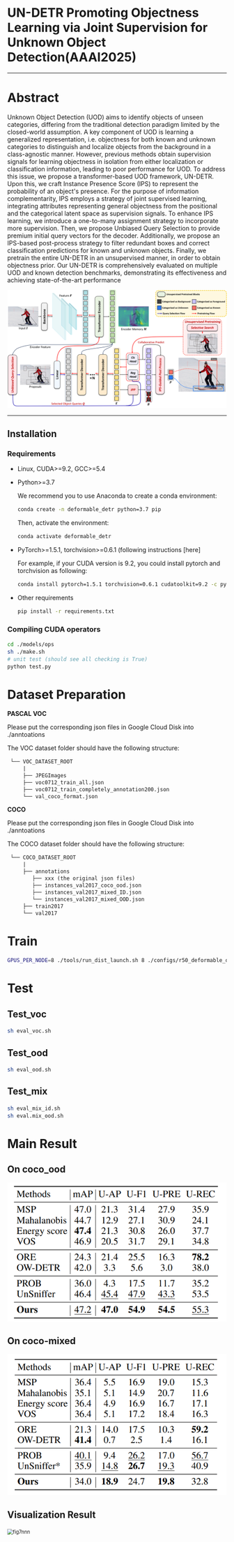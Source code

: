 # UN-DETR Promoting Objectness Learning via Joint Supervision for Unknown Object Detection(AAAI2025)

---

# Abstract 

Unknown Object Detection (UOD) aims to identify objects of unseen categories, differing from the traditional detection paradigm limited by the closed-world assumption. A key component of UOD is learning a generalized representation, i.e. objectness for both known and unknown categories to distinguish and localize objects from the background in a class-agnostic manner. However, previous methods obtain supervision signals for learning objectness in isolation from either localization or classification information, leading to poor performance for UOD. 
To address this issue, we propose a transformer-based UOD framework, UN-DETR. Upon this, we craft Instance Presence Score (IPS) to represent the probability of an object's presence. For the purpose of information complementarity, IPS employs a strategy of joint supervised learning, integrating attributes representing general objectness from the positional and the categorical latent space as supervision signals. To enhance IPS learning, we introduce a one-to-many assignment strategy to incorporate more supervision. Then, we propose Unbiased Query Selection to provide premium initial query vectors for the decoder. Additionally, we propose an IPS-based post-process strategy to filter redundant boxes and correct classification predictions for known and unknown objects. Finally, we pretrain the entire UN-DETR in an unsupervised manner, in order to obtain objectness prior. Our UN-DETR is comprehensively evaluated on multiple UOD and known detection benchmarks, demonstrating its effectiveness and achieving state-of-the-art performance

<img src=".\mdimg\main_structure.png" alt="main_structure" style="zoom:80%;" />

---

## Installation

### Requirements

* Linux, CUDA>=9.2, GCC>=5.4
  
* Python>=3.7

    We recommend you to use Anaconda to create a conda environment:
    ```bash
    conda create -n deformable_detr python=3.7 pip
    ```
    Then, activate the environment:
    ```bash
    conda activate deformable_detr
    ```
  
* PyTorch>=1.5.1, torchvision>=0.6.1 (following instructions [here]

    For example, if your CUDA version is 9.2, you could install pytorch and torchvision as following:
    ```bash
    conda install pytorch=1.5.1 torchvision=0.6.1 cudatoolkit=9.2 -c pytorch
    ```
  
* Other requirements
    ```bash
    pip install -r requirements.txt
    ```

### Compiling CUDA operators
```bash
cd ./models/ops
sh ./make.sh
# unit test (should see all checking is True)
python test.py
```


# Dataset Preparation

**PASCAL VOC**

Please put the corresponding json files in Google Cloud Disk into ./anntoations

The VOC dataset folder should have the following structure:
<br>

     └── VOC_DATASET_ROOT
         |
         ├── JPEGImages
         ├── voc0712_train_all.json
         ├── voc0712_train_completely_annotation200.json
         └── val_coco_format.json

**COCO**

Please put the corresponding json files in Google Cloud Disk into ./anntoations

The COCO dataset folder should have the following structure:
<br>

     └── COCO_DATASET_ROOT
         |
         ├── annotations
            ├── xxx (the original json files)
            ├── instances_val2017_coco_ood.json
            ├── instances_val2017_mixed_ID.json
            └── instances_val2017_mixed_OOD.json
         ├── train2017
         └── val2017

# Train

```bash
GPUS_PER_NODE=8 ./tools/run_dist_launch.sh 8 ./configs/r50_deformable_detr.sh
```

# Test

## Test_voc

```bash
sh eval_voc.sh
```
## Test_ood

```bash
sh eval_ood.sh
```
## Test_mix

```bash
sh eval_mix_id.sh
sh eval.mix_ood.sh
```

# Main Result

## On coco_ood

<img src=".\mdimg\result1.png" alt="result1"/>

## On coco-mixed

<img src=".\mdimg\result2.png" alt="result2"/>

## Visualization Result



<img src=".\mdimg\fig7nnn.png" alt="fig7nnn" style="zoom:80%;" />
